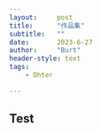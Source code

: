 ```yaml
---
layout:     post
title:      "作品集"
subtitle:   ""
date:       2023-6-27
author:     "Burt"
header-style: text 
tags:
    - Ohter

---
```




## Test